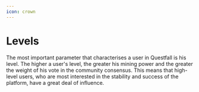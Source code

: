 ```yaml
---
icon: crown
---
```


# Levels

The most important parameter that characterises a user in Questfall is his level. The higher a user's level, the greater his mining power and the greater the weight of his vote in the community consensus. This means that high-level users, who are most interested in the stability and success of the platform, have a great deal of influence.
